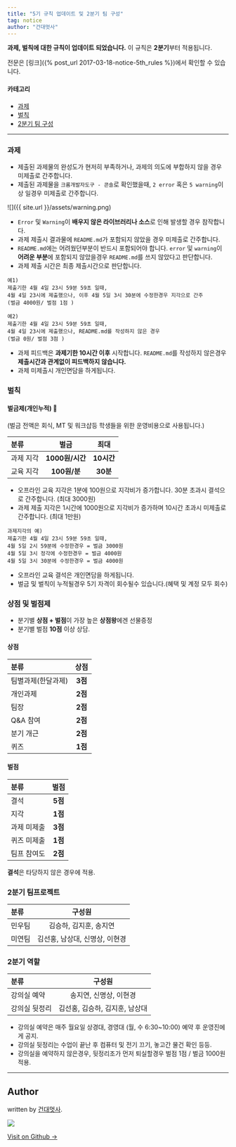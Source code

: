 ```yaml
---
title: "5기 규칙 업데이트 및 2분기 팀 구성"
tag: notice
author: "건대멋사"
---
```


**과제, 벌칙에 대한 규칙이 업데이트 되었습니다.** 이 규칙은 **2분기**부터 적용됩니다.

전문은 [링크]({% post_url 2017-03-18-notice-5th_rules %})에서 확인할 수 있습니다.

#### 카테고리
- [과제](#과제)
- [벌칙](#벌칙)
- [2분기 팀 구성](#팀)



---
<a id="#과제"></a>
### 과제
- 제출된 과제물의 완성도가 현저히 부족하거나, 과제의 의도에 부합하지 않을 경우 미제출로 간주합니다.
- 제출된 과제물을 `크롬개발자도구 - 콘솔`로 확인했을때,  `2 error` 혹은 `5 warning`이상 일경우 미제출로 간주합니다.

![]({{ site.url }}/assets/warning.png)

- `Error` 및 `Warning`이 **배우지 않은 라이브러리나 소스**로 인해 발생할 경우 참작합니다.
- 과제 제출시 결과물에 `README.md`가 포함되지 않았을 경우 미제출로 간주합니다.
- `README.md`에는 어려웠던부분이 반드시 포함되어야 합니다. `error` 및 `warning`이 **어려운 부분**에 포함되지 않았을경우 `README.md`를 쓰지 않았다고 판단합니다.
- 과제 제출 시간은 최종 제출시간으로 판단합니다.

```
예1)
제출기한 4월 4일 23시 59분 59초 일때,
4월 4일 23시에 제출했으나, 이후 4월 5일 3시 30분에 수정한경우 지각으로 간주
(벌금 4000원/ 벌점 1점 )

예2)
제출기한 4월 4일 23시 59분 59초 일때,
4월 4일 23시에 제출했으나, README.md를 작성하지 않은 경우
(벌금 0원/ 벌점 3점 )
```

- 과제 피드백은 **과제기한 10시간 이후** 시작합니다. `README.md`를 작성하지 않은경우 **제출시간과 관계없이 피드백하지 않습니다.**
- 과제 미제출시 개인면담을 하게됩니다.

<a id="#벌칙"></a>
### 벌칙
#### 벌금제(개인누적) :cop:
(벌금 전액은 회식, MT 및 워크샵등 학생들을 위한 운영비용으로 사용됩니다.)

|   분류  | 벌금           |     최대      |
| :----- | :-----------: | :----------: |
| 과제 지각    | **1000원/시간** |   **10시간**  |
| 교육 지각    | **100원/분**   |   **30분**  |

- 오프라인 교육 지각은 1분에 100원으로 지각비가 증가합니다. 30분 초과시 결석으로 간주합니다. (최대 3000원)
- 과제 제출 지각은 1시간에 1000원으로 지각비가 증가하며 10시간 초과시 미제출로 간주합니다. (최대 1만원)

```
과제지각의 예)
제출기한 4월 4일 23시 59분 59초 일때,
4월 5일 2시 59분에 수정한경우 = 벌금 3000원
4월 5일 3시 정각에 수정한경우 = 벌금 4000원
4월 5일 3시 30분에 수정한경우 = 벌금 4000원
```

- 오프라인 교육 결석은 개인면담을 하게됩니다.
- 벌금 및 벌칙이 누적될경우 5기 자격이 회수될수 있습니다.(혜택 및 계정 모두 회수)

### 상점 및 벌점제
* 분기별 **상점 + 벌점**이 가장 높은 **상점왕**에겐 선물증정
* 분기별 벌점 **10점** 이상 상담.

#### 상점

|   분류  | 상점   |
| :----- | :-----------: |
| 팀별과제(한달과제)    | **3점** |
| 개인과제    | **2점**   |
| 팀장    | **2점**   |
| Q&A 참여    | **2점**   |
| 분기 개근    | **2점**   |
| 퀴즈    | **1점**   |

#### 벌점


|   분류  | 벌점   |
| :----- | :-----------: |
| 결석    | **5점**   |
| 지각    | **1점**   |
| 과제 미제출    | **3점** |
| 퀴즈 미제출 | **1점**   |
| 팀프 참여도 | **2점**   |

**결석**은 타당하지 않은 경우에 적용.



<a id="#팀"></a>
### 2분기 팀프로젝트

|   분류  | 구성원   |
| :----- | :-----------: |
| 민우팀    | 김승하, 김지훈, 송지연 |
| 미연팀    | 김선홍, 남상대, 신명상, 이현경 |


### 2분기 역할

|   분류  | 구성원   |
| :----- | :-----------: |
| 강의실 예약    | 송지연, 신명상, 이현경 |
| 강의실 뒷정리   | 김선홍, 김승하, 김지훈, 남상대|

- 강의실 예약은 매주 월요일 상경대, 경영대 (월, 수 6:30~10:00) 예약 후 운영진에게 공지.
- 강의실 뒷정리는 수업이 끝난 후 컴퓨터 및 전기 끄기, 놓고간 물건 확인 등등.
- 강의실을 예약하지 않은경우, 뒷정리조가 먼저 퇴실할경우 벌점 1점 / 벌금 1000원 적용.

---

## Author

written by [건대멋사](likelionkonkuk.github.io).

![](https://avatars.githubusercontent.com/likelionkonkuk?v=2&s=100)

<a href="https://github.com/likelionkonkuk" target="_blank" class="btn btn-black"><i class="fa fa-github fa-lg"></i> Visit on Github &rarr;</a>